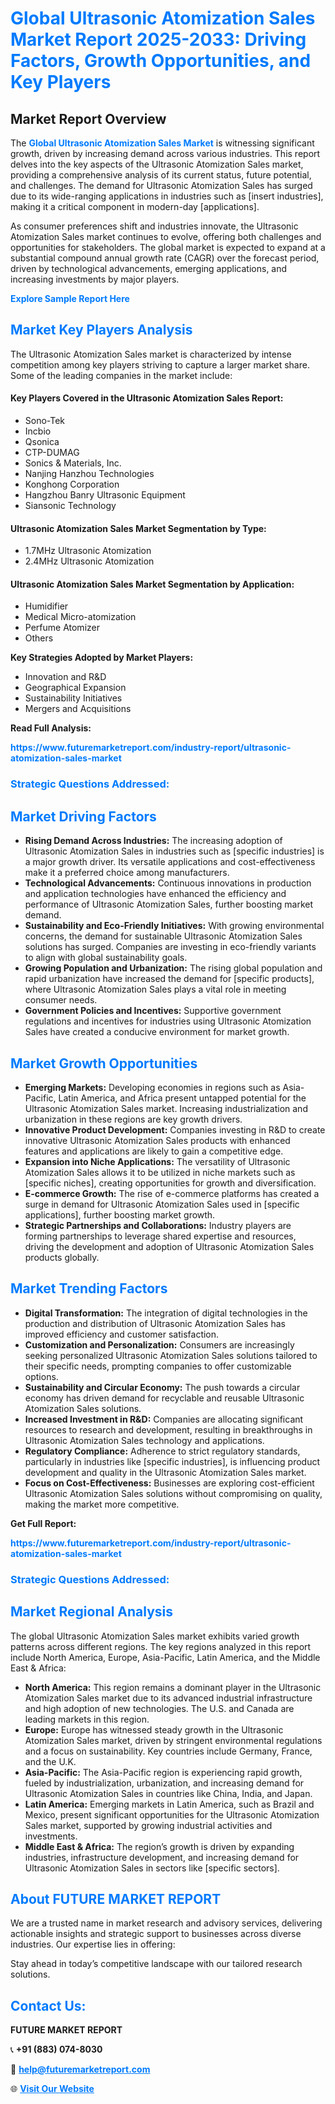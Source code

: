 <h1 style="color: #007BFF;">Global Ultrasonic Atomization Sales Market Report 2025-2033: Driving Factors, Growth Opportunities, and Key Players</h1>

<section id="overview">
<h2>Market Report Overview</h2>
<p>The <a href="https://www.futuremarketreport.com/industry-report/ultrasonic-atomization-sales-market" style="color: #007BFF; text-decoration: none;"><strong>Global Ultrasonic Atomization Sales Market</strong></a> is witnessing significant growth, driven by increasing demand across various industries. This report delves into the key aspects of the Ultrasonic Atomization Sales market, providing a comprehensive analysis of its current status, future potential, and challenges. The demand for Ultrasonic Atomization Sales has surged due to its wide-ranging applications in industries such as [insert industries], making it a critical component in modern-day [applications].</p>
<p>As consumer preferences shift and industries innovate, the Ultrasonic Atomization Sales market continues to evolve, offering both challenges and opportunities for stakeholders. The global market is expected to expand at a substantial compound annual growth rate (CAGR) over the forecast period, driven by technological advancements, emerging applications, and increasing investments by major players.</p>
</section>

<section id="overview">
<p><a href="https://www.futuremarketreport.com/request-sample/reportId=105234" style="color: #007BFF; text-decoration: none;"><strong>Explore Sample Report Here</strong></a></p>
</section>

<section id="key-players">
<h2 style="color: #007BFF;">Market Key Players Analysis</h2>
<p>The Ultrasonic Atomization Sales market is characterized by intense competition among key players striving to capture a larger market share. Some of the leading companies in the market include:</p>
<h4>Key Players Covered in the Ultrasonic Atomization Sales Report:</h4>
<ul><li>Sono-Tek</li><li>Incbio</li><li>Qsonica</li><li>CTP-DUMAG</li><li>Sonics &amp; Materials, Inc.</li><li>Nanjing Hanzhou Technologies</li><li>Konghong Corporation</li><li>Hangzhou Banry Ultrasonic Equipment</li><li>Siansonic Technology</li></ul>
<h4>Ultrasonic Atomization Sales Market Segmentation by Type:</h4>
<ul><li>1.7MHz Ultrasonic Atomization</li><li>2.4MHz Ultrasonic Atomization</li></ul>

<h4>Ultrasonic Atomization Sales Market Segmentation by Application:</h4>
<ul><li>Humidifier</li><li>Medical Micro-atomization</li><li>Perfume Atomizer</li><li>Others</li></ul>
<p><strong>Key Strategies Adopted by Market Players:</strong></p>
<ul>
<li>Innovation and R&D</li>
<li>Geographical Expansion</li>
<li>Sustainability Initiatives</li>
<li>Mergers and Acquisitions</li>
</ul>
</section>

<section>
<p><strong>Read Full Analysis: </strong></p><a href="https://www.futuremarketreport.com/industry-report/ultrasonic-atomization-sales-market" style="color: #007BFF; text-decoration: none;"><strong>https://www.futuremarketreport.com/industry-report/ultrasonic-atomization-sales-market</strong></a>
<h3 style="color: #007BFF;">Strategic Questions Addressed:</h3>
</section>

<section id="driving-factors">
<h2 style="color: #007BFF;">Market Driving Factors</h2>
<ul>
<li><strong>Rising Demand Across Industries:</strong> The increasing adoption of Ultrasonic Atomization Sales in industries such as [specific industries] is a major growth driver. Its versatile applications and cost-effectiveness make it a preferred choice among manufacturers.</li>
<li><strong>Technological Advancements:</strong> Continuous innovations in production and application technologies have enhanced the efficiency and performance of Ultrasonic Atomization Sales, further boosting market demand.</li>
<li><strong>Sustainability and Eco-Friendly Initiatives:</strong> With growing environmental concerns, the demand for sustainable Ultrasonic Atomization Sales solutions has surged. Companies are investing in eco-friendly variants to align with global sustainability goals.</li>
<li><strong>Growing Population and Urbanization:</strong> The rising global population and rapid urbanization have increased the demand for [specific products], where Ultrasonic Atomization Sales plays a vital role in meeting consumer needs.</li>
<li><strong>Government Policies and Incentives:</strong> Supportive government regulations and incentives for industries using Ultrasonic Atomization Sales have created a conducive environment for market growth.</li>
</ul>
</section>

<section id="growth-opportunities">
<h2 style="color: #007BFF;">Market Growth Opportunities</h2>
<ul>
<li><strong>Emerging Markets:</strong> Developing economies in regions such as Asia-Pacific, Latin America, and Africa present untapped potential for the Ultrasonic Atomization Sales market. Increasing industrialization and urbanization in these regions are key growth drivers.</li>
<li><strong>Innovative Product Development:</strong> Companies investing in R&D to create innovative Ultrasonic Atomization Sales products with enhanced features and applications are likely to gain a competitive edge.</li>
<li><strong>Expansion into Niche Applications:</strong> The versatility of Ultrasonic Atomization Sales allows it to be utilized in niche markets such as [specific niches], creating opportunities for growth and diversification.</li>
<li><strong>E-commerce Growth:</strong> The rise of e-commerce platforms has created a surge in demand for Ultrasonic Atomization Sales used in [specific applications], further boosting market growth.</li>
<li><strong>Strategic Partnerships and Collaborations:</strong> Industry players are forming partnerships to leverage shared expertise and resources, driving the development and adoption of Ultrasonic Atomization Sales products globally.</li>
</ul>
</section>

<section id="trending-factors">
<h2 style="color: #007BFF;">Market Trending Factors</h2>
<ul>
<li><strong>Digital Transformation:</strong> The integration of digital technologies in the production and distribution of Ultrasonic Atomization Sales has improved efficiency and customer satisfaction.</li>
<li><strong>Customization and Personalization:</strong> Consumers are increasingly seeking personalized Ultrasonic Atomization Sales solutions tailored to their specific needs, prompting companies to offer customizable options.</li>
<li><strong>Sustainability and Circular Economy:</strong> The push towards a circular economy has driven demand for recyclable and reusable Ultrasonic Atomization Sales solutions.</li>
<li><strong>Increased Investment in R&D:</strong> Companies are allocating significant resources to research and development, resulting in breakthroughs in Ultrasonic Atomization Sales technology and applications.</li>
<li><strong>Regulatory Compliance:</strong> Adherence to strict regulatory standards, particularly in industries like [specific industries], is influencing product development and quality in the Ultrasonic Atomization Sales market.</li>
<li><strong>Focus on Cost-Effectiveness:</strong> Businesses are exploring cost-efficient Ultrasonic Atomization Sales solutions without compromising on quality, making the market more competitive.</li>
</ul>
</section>

<section>
<p><strong>Get Full Report: </strong></p><a href="https://www.futuremarketreport.com/industry-report/ultrasonic-atomization-sales-market" style="color: #007BFF; text-decoration: none;"><strong>https://www.futuremarketreport.com/industry-report/ultrasonic-atomization-sales-market</strong></a>
<h3 style="color: #007BFF;">Strategic Questions Addressed:</h3>
</section>


<section id="regional-analysis">
<h2 style="color: #007BFF;">Market Regional Analysis</h2>
<p>The global Ultrasonic Atomization Sales market exhibits varied growth patterns across different regions. The key regions analyzed in this report include North America, Europe, Asia-Pacific, Latin America, and the Middle East & Africa:</p>
<ul>
<li><strong>North America:</strong> This region remains a dominant player in the Ultrasonic Atomization Sales market due to its advanced industrial infrastructure and high adoption of new technologies. The U.S. and Canada are leading markets in this region.</li>
<li><strong>Europe:</strong> Europe has witnessed steady growth in the Ultrasonic Atomization Sales market, driven by stringent environmental regulations and a focus on sustainability. Key countries include Germany, France, and the U.K.</li>
<li><strong>Asia-Pacific:</strong> The Asia-Pacific region is experiencing rapid growth, fueled by industrialization, urbanization, and increasing demand for Ultrasonic Atomization Sales in countries like China, India, and Japan.</li>
<li><strong>Latin America:</strong> Emerging markets in Latin America, such as Brazil and Mexico, present significant opportunities for the Ultrasonic Atomization Sales market, supported by growing industrial activities and investments.</li>
<li><strong>Middle East & Africa:</strong> The region’s growth is driven by expanding industries, infrastructure development, and increasing demand for Ultrasonic Atomization Sales in sectors like [specific sectors].</li>
</ul>
</section>

<footer>
<h2 style="color: #007BFF;">About FUTURE MARKET REPORT</h2>
<p>We are a trusted name in market research and advisory services, delivering actionable insights and strategic support to businesses across diverse industries. Our expertise lies in offering:</p>

<p>Stay ahead in today’s competitive landscape with our tailored research solutions.</p>

<h2 style="color: #007BFF;">Contact Us:</h2>
<p><strong>FUTURE MARKET REPORT</strong></p>
<p>📞 <strong>+91 (883) 074-8030</strong></p>
<p>📧 <strong><a href="mailto:help@futuremarketreport.com" style="color: #007BFF;">help@futuremarketreport.com</a></strong></p>
<p>🌐 <strong><a href="https://www.futuremarketreport.com/" style="color: #007BFF;">Visit Our Website</a></strong></p>
</footer>